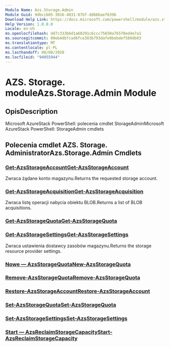 ```yaml
---
Module Name: Azs.Storage.Admin
Module Guid: 9dbccb05-3016-4031-87bf-dd66baef639b
Download Help Link: https://docs.microsoft.com/powershell/module/azs.storage.admin
Help Version: 1.0.0.0
Locale: en-US
ms.openlocfilehash: dd7c333b6d1a68291c6ccc75650a76570ed4e7a1
ms.sourcegitcommit: 09eb4dbfcad6fce303b793dafe9bebdef589db03
ms.translationtype: MT
ms.contentlocale: pl-PL
ms.lasthandoff: 08/08/2020
ms.locfileid: "94055944"
---
```

# <span data-ttu-id="30221-101">AZS. Storage. module</span><span class="sxs-lookup"><span data-stu-id="30221-101">Azs.Storage.Admin Module</span></span>
## <span data-ttu-id="30221-102">Opis</span><span class="sxs-lookup"><span data-stu-id="30221-102">Description</span></span>
<span data-ttu-id="30221-103">Microsoft AzureStack PowerShell: polecenia cmdlet StorageAdmin</span><span class="sxs-lookup"><span data-stu-id="30221-103">Microsoft AzureStack PowerShell: StorageAdmin cmdlets</span></span>

## <span data-ttu-id="30221-104">Polecenia cmdlet AZS. Storage. Administrator</span><span class="sxs-lookup"><span data-stu-id="30221-104">Azs.Storage.Admin Cmdlets</span></span>
### [<span data-ttu-id="30221-105">Get-AzsStorageAccount</span><span class="sxs-lookup"><span data-stu-id="30221-105">Get-AzsStorageAccount</span></span>](Get-AzsStorageAccount.md)
<span data-ttu-id="30221-106">Zwraca żądane konto magazynu.</span><span class="sxs-lookup"><span data-stu-id="30221-106">Returns the requested storage account.</span></span>

### [<span data-ttu-id="30221-107">Get-AzsStorageAcquisition</span><span class="sxs-lookup"><span data-stu-id="30221-107">Get-AzsStorageAcquisition</span></span>](Get-AzsStorageAcquisition.md)
<span data-ttu-id="30221-108">Zwraca listę operacji nabycia obiektu BLOB.</span><span class="sxs-lookup"><span data-stu-id="30221-108">Returns a list of BLOB acquisitions.</span></span>

### [<span data-ttu-id="30221-109">Get-AzsStorageQuota</span><span class="sxs-lookup"><span data-stu-id="30221-109">Get-AzsStorageQuota</span></span>](Get-AzsStorageQuota.md)


### [<span data-ttu-id="30221-110">Get-AzsStorageSettings</span><span class="sxs-lookup"><span data-stu-id="30221-110">Get-AzsStorageSettings</span></span>](Get-AzsStorageSettings.md)
<span data-ttu-id="30221-111">Zwraca ustawienia dostawcy zasobów magazynu.</span><span class="sxs-lookup"><span data-stu-id="30221-111">Returns the storage resource provider settings.</span></span>

### [<span data-ttu-id="30221-112">Nowe — AzsStorageQuota</span><span class="sxs-lookup"><span data-stu-id="30221-112">New-AzsStorageQuota</span></span>](New-AzsStorageQuota.md)


### [<span data-ttu-id="30221-113">Remove-AzsStorageQuota</span><span class="sxs-lookup"><span data-stu-id="30221-113">Remove-AzsStorageQuota</span></span>](Remove-AzsStorageQuota.md)


### [<span data-ttu-id="30221-114">Restore-AzsStorageAccount</span><span class="sxs-lookup"><span data-stu-id="30221-114">Restore-AzsStorageAccount</span></span>](Restore-AzsStorageAccount.md)


### [<span data-ttu-id="30221-115">Set-AzsStorageQuota</span><span class="sxs-lookup"><span data-stu-id="30221-115">Set-AzsStorageQuota</span></span>](Set-AzsStorageQuota.md)


### [<span data-ttu-id="30221-116">Set-AzsStorageSettings</span><span class="sxs-lookup"><span data-stu-id="30221-116">Set-AzsStorageSettings</span></span>](Set-AzsStorageSettings.md)


### [<span data-ttu-id="30221-117">Start — AzsReclaimStorageCapacity</span><span class="sxs-lookup"><span data-stu-id="30221-117">Start-AzsReclaimStorageCapacity</span></span>](Start-AzsReclaimStorageCapacity.md)


